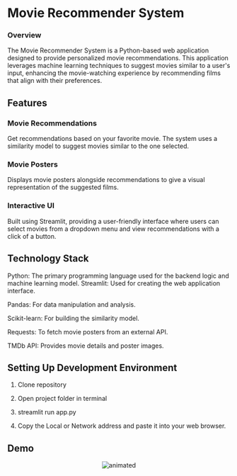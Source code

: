 # Movie Recommender System
### Overview
The Movie Recommender System is a Python-based web application designed to provide personalized movie recommendations. This application leverages machine learning techniques to suggest movies similar to a user's input, enhancing the movie-watching experience by recommending films that align with their preferences.
<br/>

## Features
### Movie Recommendations
Get recommendations based on your favorite movie. The system uses a similarity model to suggest movies similar to the one selected.

### Movie Posters
Displays movie posters alongside recommendations to give a visual representation of the suggested films.

### Interactive UI
Built using Streamlit, providing a user-friendly interface where users can select movies from a dropdown menu and view recommendations with a click of a button.


## Technology Stack

Python: The primary programming language used for the backend logic and machine learning model.
Streamlit: Used for creating the web application interface.

Pandas: For data manipulation and analysis.

Scikit-learn: For building the similarity model.

Requests: To fetch movie posters from an external API.

TMDb API: Provides movie details and poster images.


## Setting Up Development Environment

1. Clone repository
   
2. Open project folder in terminal

3. streamlit run app.py

4. Copy the Local or Network address and paste it into your web browser.


## Demo
<p align="center">
  <img src="MovieRecommenderSystem.mp4" alt="animated" />
</p>